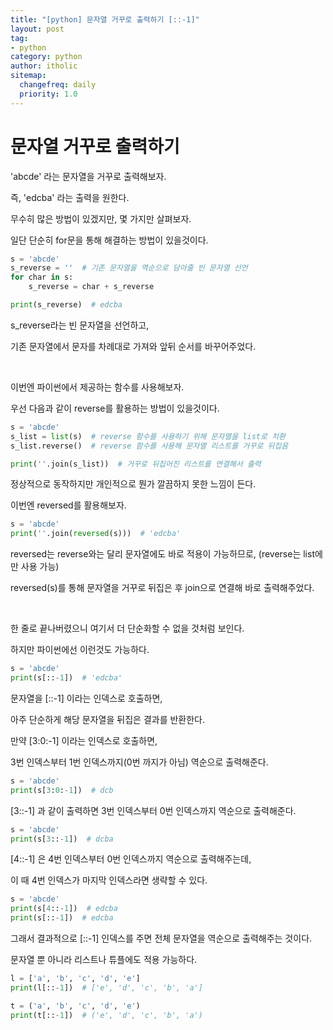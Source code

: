 ```yaml
---
title: "[python] 문자열 거꾸로 출력하기 [::-1]"
layout: post
tag:
- python
category: python
author: itholic
sitemap:
  changefreq: daily
  priority: 1.0
---
```


# 문자열 거꾸로 출력하기

'abcde' 라는 문자열을 거꾸로 출력해보자.

즉, 'edcba' 라는 출력을 원한다.

무수히 많은 방법이 있겠지만, 몇 가지만 살펴보자.

일단 단순히 for문을 통해 해결하는 방법이 있을것이다.

```python
s = 'abcde'
s_reverse = ''  # 기존 문자열을 역순으로 담아줄 빈 문자열 선언
for char in s:
    s_reverse = char + s_reverse

print(s_reverse)  # edcba
```

s\_reverse라는 빈 문자열을 선언하고,

기존 문자열에서 문자를 차례대로 가져와 앞뒤 순서를 바꾸어주었다.

<br/>

이번엔 파이썬에서 제공하는 함수를 사용해보자.

우선 다음과 같이 reverse를 활용하는 방법이 있을것이다.

```python
s = 'abcde'
s_list = list(s)  # reverse 함수를 사용하기 위해 문자열을 list로 치환
s_list.reverse()  # reverse 함수를 사용해 문자열 리스트를 거꾸로 뒤집음

print(''.join(s_list))  # 거꾸로 뒤집어진 리스트를 연결해서 출력
```

정상적으로 동작하지만 개인적으로 뭔가 깔끔하지 못한 느낌이 든다.

이번엔 reversed를 활용해보자.

```python
s = 'abcde'
print(''.join(reversed(s)))  # 'edcba'
```

reversed는 reverse와는 달리 문자열에도 바로 적용이 가능하므로, (reverse는 list에만 사용 가능)

reversed(s)를 통해 문자열을 거꾸로 뒤집은 후 join으로 연결해 바로 출력해주었다.

<br/>

한 줄로 끝나버렸으니 여기서 더 단순화할 수 없을 것처럼 보인다.

하지만 파이썬에선 이런것도 가능하다.

```python
s = 'abcde'
print(s[::-1])  # 'edcba'
```

문자열을 [::-1] 이라는 인덱스로 호출하면,

아주 단순하게 해당 문자열을 뒤집은 결과를 반환한다.

만약 [3:0:-1] 이라는 인덱스로 호출하면,

3번 인덱스부터 1번 인덱스까지(0번 까지가 아님) 역순으로 출력해준다.

```python
s = 'abcde'
print(s[3:0:-1])  # dcb
```

[3::-1] 과 같이 출력하면 3번 인덱스부터 0번 인덱스까지 역순으로 출력해준다.

```python
s = 'abcde'
print(s[3::-1])  # dcba
```

[4::-1] 은 4번 인덱스부터 0번 인덱스까지 역순으로 출력해주는데,

이 때 4번 인덱스가 마지막 인덱스라면 생략할 수 있다.

```python
s = 'abcde'
print(s[4::-1])  # edcba
print(s[::-1])  # edcba
```

그래서 결과적으로 [::-1] 인덱스를 주면 전체 문자열을 역순으로 출력해주는 것이다.

문자열 뿐 아니라 리스트나 튜플에도 적용 가능하다.

```python
l = ['a', 'b', 'c', 'd', 'e']
print(l[::-1])  # ['e', 'd', 'c', 'b', 'a']

t = ('a', 'b', 'c', 'd', 'e')
print(t[::-1])  # ('e', 'd', 'c', 'b', 'a')
```

